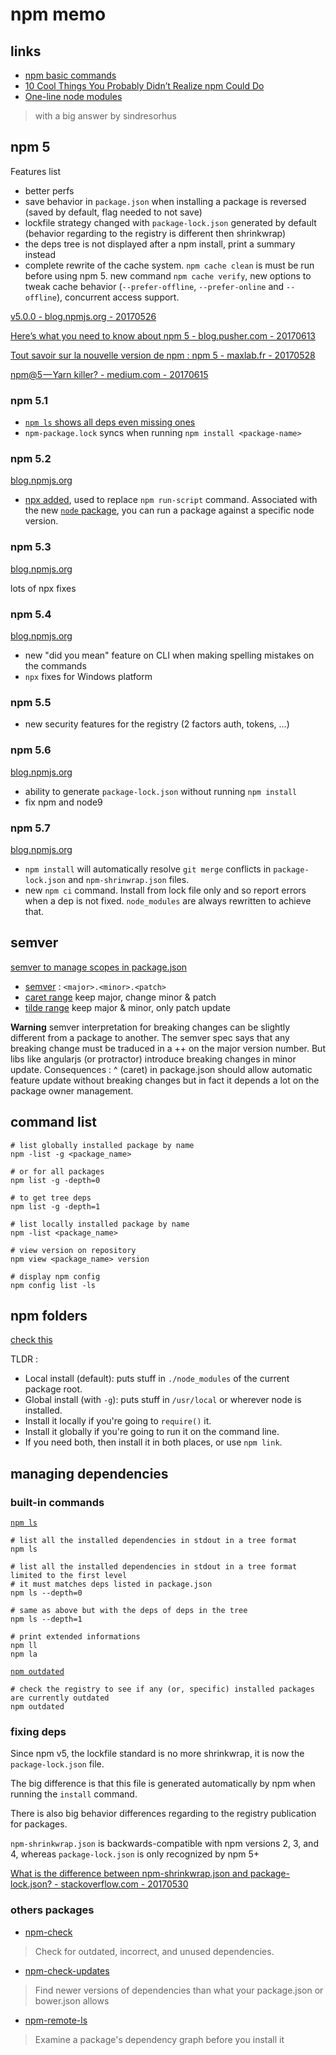 
# npm memo

## links

- [npm basic commands](http://dreamerslab.com/blog/en/npm-basic-commands/)
- [10 Cool Things You Probably Didn’t Realize npm Could Do](http://blog.izs.me/post/1675072029/10-cool-things-you-probably-didnt-realize-npm)
- [One-line node modules](https://github.com/sindresorhus/ama/issues/10)
> with a big answer by sindresorhus

## npm 5

Features list

- better perfs
- save behavior in `package.json` when installing a package is reversed (saved by default, flag needed to not save)
- lockfile strategy changed with `package-lock.json` generated by default (behavior regarding to the registry is different then shrinkwrap)
- the deps tree is not displayed after a npm install, print a summary instead
- complete rewrite of the cache system. `npm cache clean` is must be run before using npm 5. new command `npm cache verify`, new options to tweak cache behavior (`--prefer-offline`, `--prefer-online` and `--offline`), concurrent access support.

[v5.0.0 - blog.npmjs.org - 20170526](http://blog.npmjs.org/post/161081169345/v500)

[Here’s what you need to know about npm 5 - blog.pusher.com - 20170613](https://blog.pusher.com/what-you-need-know-npm-5/)

[Tout savoir sur la nouvelle version de npm : npm 5 - maxlab.fr - 20170528](https://maxlab.fr/veille/savoir-nouvelle-version-de-npm-npm-5/)

[npm@5 — Yarn killer? - medium.com - 20170615](https://medium.com/netscape/npm-5-yarn-killer-ba69737b24d0)

### npm 5.1

- [`npm ls` shows all deps even missing ones](https://twitter.com/maybekatz/status/880446509547794437)
- `npm-package.lock` syncs when running `npm install <package-name>`

### npm 5.2

[blog.npmjs.org](http://blog.npmjs.org/post/162844303435/v520-2017-07-05)

- [npx added](https://medium.com/@maybekatz/introducing-npx-an-npm-package-runner-55f7d4bd282b), used to replace `npm run-script` command. Associated with the new [`node` package](https://www.npmjs.com/package/node), you can run a package against a specific node version.

### npm 5.3

[blog.npmjs.org](http://blog.npmjs.org/post/162986246605/v530-2017-07-13)

lots of npx fixes

### npm 5.4

[blog.npmjs.org](http://blog.npmjs.org/post/164504728630/v540-2017-08-22)

- new "did you mean" feature on CLI when making spelling mistakes on the commands
- `npx` fixes for Windows platform

### npm 5.5

- new security features for the registry (2 factors auth, tokens, ...)

### npm 5.6

[blog.npmjs.org](http://blog.npmjs.org/post/167963735925/v560-2017-11-27)

- ability to generate `package-lock.json` without running `npm install`
- fix npm and node9

### npm 5.7

[blog.npmjs.org](http://blog.npmjs.org/post/171139955345/v570)

- `npm install` will automatically resolve `git merge` conflicts in `package-lock.json` and `npm-shrinwrap.json` files.
- new `npm ci` command. Install from lock file only and so report errors when a dep is not fixed. `node_modules` are always rewritten to achieve that.

## semver

[semver to manage scopes in package.json](https://docs.npmjs.com/misc/semver)
- [semver](https://github.com/mojombo/semver/blob/master/semver.md) : `<major>.<minor>.<patch>`
- [caret range](https://www.npmjs.com/package/semver#caret-ranges-1-2-3-0-2-5-0-0-4) keep major, change minor & patch
- [tilde range](https://www.npmjs.com/package/semver#tilde-ranges-1-2-3-1-2-1) keep major & minor, only patch update

**Warning** 
semver interpretation for breaking changes can be slightly different from a package to another. The semver spec says that any breaking change must be traduced in a ++ on the major version number.
But libs like angularjs (or protractor) introduce breaking changes in minor update.
Consequences : ^ (caret) in package.json should allow automatic feature update without breaking changes but in fact it depends a lot on the package owner management.

## command list

```
# list globally installed package by name
npm -list -g <package_name>

# or for all packages
npm list -g -depth=0

# to get tree deps
npm list -g -depth=1
```

```
# list locally installed package by name
npm -list <package_name>
```

```
# view version on repository
npm view <package_name> version
```

```
# display npm config
npm config list -ls
```

## npm folders
[check this](https://docs.npmjs.com/files/folders)

TLDR :

- Local install (default): puts stuff in `./node_modules` of the current package root.
- Global install (with `-g`): puts stuff in `/usr/local` or wherever node is installed.
- Install it locally if you're going to `require()` it.
- Install it globally if you're going to run it on the command line.
- If you need both, then install it in both places, or use `npm link`.

## managing dependencies

### built-in commands

[`npm ls`](https://docs.npmjs.com/cli/ls)

```
# list all the installed dependencies in stdout in a tree format
npm ls

# list all the installed dependencies in stdout in a tree format limited to the first level
# it must matches deps listed in package.json
npm ls --depth=0

# same as above but with the deps of deps in the tree
npm ls --depth=1

# print extended informations
npm ll
npm la
```

[`npm outdated`](https://docs.npmjs.com/cli/outdated)

```
# check the registry to see if any (or, specific) installed packages are currently outdated
npm outdated
```

### fixing deps

Since npm v5, the lockfile standard is no more shrinkwrap, it is now the `package-lock.json` file.

The big difference is that this file is generated automatically by npm when running the `install` command.

There is also big behavior differences regarding to the registry publication for packages.

`npm-shrinkwrap.json` is backwards-compatible with npm versions 2, 3, and 4, whereas `package-lock.json` is only recognized by npm 5+

[What is the difference between npm-shrinkwrap.json and package-lock.json? - stackoverflow.com - 20170530](https://stackoverflow.com/questions/44258235/what-is-the-difference-between-npm-shrinkwrap-json-and-package-lock-json)

### others packages

- [npm-check](https://www.npmjs.com/package/npm-check)
> Check for outdated, incorrect, and unused dependencies.

- [npm-check-updates](https://www.npmjs.com/package/npm-check-updates)
> Find newer versions of dependencies than what your package.json or bower.json allows

- [npm-remote-ls](https://www.npmjs.com/package/npm-remote-ls)
> Examine a package's dependency graph before you install it
